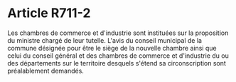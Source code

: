 # Article R711-2

Les chambres de commerce et d'industrie sont instituées sur la proposition du ministre chargé de leur tutelle. L'avis du conseil municipal de la commune désignée pour être le siège de la nouvelle chambre ainsi que celui du conseil général et des chambres de commerce et d'industrie du ou des départements sur le territoire desquels s'étend sa circonscription sont préalablement demandés.